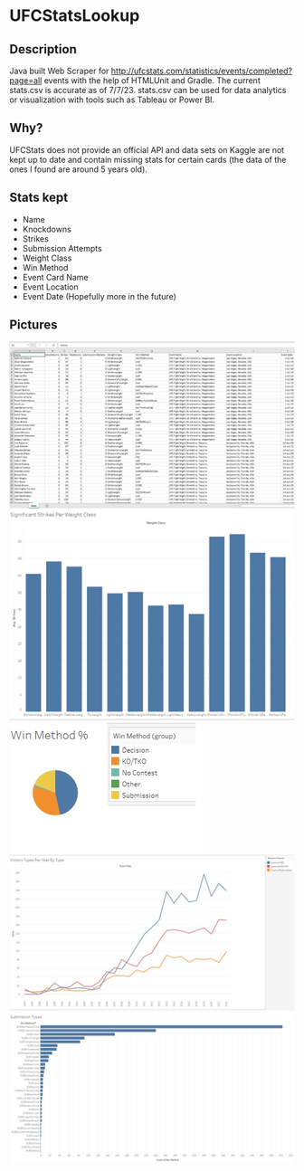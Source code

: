 # UFCStatsLookup

## Description
Java built Web Scraper for http://ufcstats.com/statistics/events/completed?page=all events with the help of HTMLUnit and Gradle. The current stats.csv is accurate as of 7/7/23.  stats.csv can be used for data analytics or visualization with tools such as Tableau or Power BI.

## Why?
UFCStats does not provide an official API and data sets on Kaggle are not kept up to date and contain missing stats for certain cards (the data of the ones I found are around 5 years old).

## Stats kept
- Name
- Knockdowns
- Strikes
- Submission Attempts
- Weight Class
- Win Method
- Event Card Name
- Event Location
- Event Date
(Hopefully more in the future)

## Pictures
![1](first.jpg)
![2](second.JPG)
![3](third.jpg)
![4](fourth.JPG)
![5](fifth.JPG)
